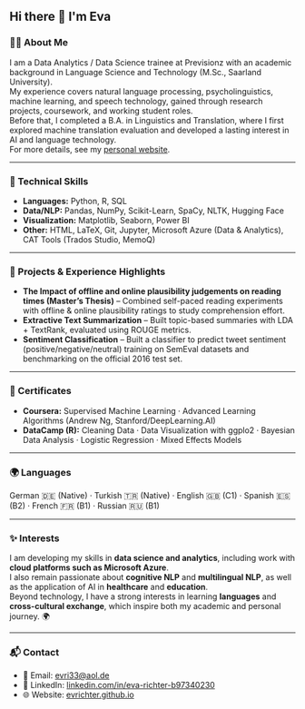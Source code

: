 ## Hi there 👋 I'm Eva

### 👩‍💻 About Me
I am a Data Analytics / Data Science trainee at Previsionz with an academic background in Language Science and Technology (M.Sc., Saarland University).  
My experience covers natural language processing, psycholinguistics, machine learning, and speech technology, gained through research projects, coursework, and working student roles.  
Before that, I completed a B.A. in Linguistics and Translation, where I first explored machine translation evaluation and developed a lasting interest in AI and language technology.  
For more details, see my [personal website](https://evrichter.github.io).    

---
### 🔧 Technical Skills
- **Languages:** Python, R, SQL 
- **Data/NLP:** Pandas, NumPy, Scikit-Learn, SpaCy, NLTK, Hugging Face  
- **Visualization:** Matplotlib, Seaborn, Power BI  
- **Other:** HTML, LaTeX, Git, Jupyter, Microsoft Azure (Data & Analytics), CAT Tools (Trados Studio, MemoQ)

---
### 📂 Projects & Experience Highlights
- **The Impact of offline and online plausibility judgements on reading times (Master’s Thesis)** – Combined self-paced reading experiments with offline & online plausibility ratings to study comprehension effort.  
- **Extractive Text Summarization** – Built topic-based summaries with LDA + TextRank, evaluated using ROUGE metrics.  
- **Sentiment Classification** – Built a classifier to predict tweet sentiment (positive/negative/neutral) training on SemEval datasets and benchmarking on the official 2016 test set. 

---
### 📜 Certificates
- **Coursera:** Supervised Machine Learning · Advanced Learning Algorithms (Andrew Ng, Stanford/DeepLearning.AI)  
- **DataCamp (R):** Cleaning Data · Data Visualization with ggplo2 · Bayesian Data Analysis · Logistic Regression · Mixed Effects Models 

---
### 🌍 Languages
German 🇩🇪 (Native) · Turkish 🇹🇷 (Native) · English 🇬🇧 (C1) · Spanish 🇪🇸 (B2) · French 🇫🇷 (B1) · Russian 🇷🇺 (B1)

---
### ✨ Interests
I am developing my skills in **data science and analytics**, including work with **cloud platforms such as Microsoft Azure**.  
I also remain passionate about **cognitive NLP** and **multilingual NLP**, as well as the application of AI in **healthcare** and **education**.  
Beyond technology, I have a strong interests in learning **languages** and **cross-cultural exchange**, which inspire both my academic and personal journey. 🌍

---
### 📬 Contact
- 📧 Email: [evri33@aol.de](mailto:evri33@aol.de)  
- 💼 LinkedIn: [linkedin.com/in/eva-richter-b97340230](https://www.linkedin.com/in/eva-richter-b97340230)  
- 🌐 Website: [evrichter.github.io](https://evrichter.github.io)  
